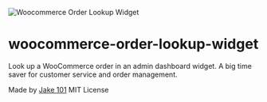 ![Woocommerce Order Lookup Widget](https://i.imgur.com/7fczY2M.gif "Woocommerce Order Lookup Widget")

# woocommerce-order-lookup-widget
Look up a WooCommerce order in an admin dashboard widget. A big time saver for customer service and order management.

Made by [Jake 101](https://jake101.com)
MIT License


